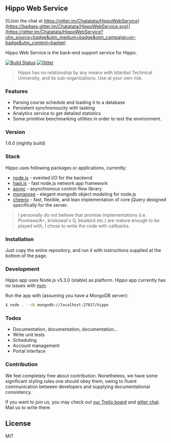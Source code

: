 Hippo Web Service
----

[![Join the chat at https://gitter.im/Chatatata/HippoWebService](https://badges.gitter.im/Chatatata/HippoWebService.svg)](https://gitter.im/Chatatata/HippoWebService?utm_source=badge&utm_medium=badge&utm_campaign=pr-badge&utm_content=badge)

Hippo Web Service is the back-end support service for Hippo.

[![Build Status](https://travis-ci.org/Chatatata/HippoWebService.svg?branch=master)](https://travis-ci.org/Chatatata/HippoWebService)
[![Gitter](https://badges.gitter.im/Chatatata/HippoWebService.svg)](https://gitter.im/Chatatata/HippoWebService?utm_source=badge&utm_medium=badge&utm_campaign=pr-badge)

> Hippo has no relationship by any means with Istanbul Technical University, and its sub-organizations. Use at your own risk.

### Features

  - Parsing course schedule and loading it to a database
  - Persistent synchronoucity with tasking
  - Analytics service to get detailed statistics
  - Some primitive benchmarking utilities in order to test the environment.

### Version
1.6.0 (nightly build)

### Stack

Hippo uses following packages or applications, currently:

* [node.js] - evented I/O for the backend
* [hapi.js] - fast node.js network app framework
* [async] - asynchronous control-flow library
* [mongoose] - elegant mongodb object modeling for node.js
* [cheerio] - fast, flexible, and lean implementation of core jQuery designed specifically for the server.

> I personally do not believe that promise implementations (i.e. Promises/A+, kriskowal's Q, bluebird etc.) are mature enough to be played with, I chose to write the code with callbacks.

### Installation

Just copy the entire repository, and run it with instructions supplied at the bottom of the page.

### Development

Hippo app uses Node.js v5.3.0 (stable) as platform. Hippo app currently has no issues with [nvm].

Run the app with (assuming you have a MongoDB server):
```sh
$ node . --db mongodb://localhost:27017/hippo
```

### Todos

 - Documentation, documentation, documentation...
 - Write unit tests
 - Scheduling
 - Account management
 - Portal interface
 
### Contribution

We feel completely free about contribution. Nonetheless, we have some significant styling rules one should obey them, owing to fluent communication between developers and supplying documentational consistency.

If you want to join us, you may check out [our Trello board] and [gitter chat]. Mail us to write there.

License
----

MIT

   
   [node.js]: <http://nodejs.org>
   [hapi.js]: <https://github.com/hapijs/hapi>
   [async]: <https://github.com/caolan/async#parallel>
   [nvm]: <https://www.npmjs.com/package/nvm>
   [MongoDB]: <https://www.mongodb.org>
   [our Trello board]: <https://trello.com/b/vgwiOvFh>
   [gitter chat]: <https://gitter.im/Chatatata/HippoWebService?utm_source=share-link&utm_medium=link&utm_campaign=share-link>
   [mongoose]: <http://mongoosejs.com>
   [cheerio]: <https://github.com/cheeriojs/cheerio>
